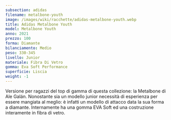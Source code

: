 ```yaml
---
subsection: adidas
filename: metalbone-youth
image: /images/wiki/racchette/adidas-metalbone-youth.webp
title: Adidas Metalbone Youth
model: Metalbone Youth
anno: 2021
prezzo: 100
forma: Diamante
bilanciamento: Medio
peso: 330-345
livello: Junior
materiale: Fibra Di Vetro
gomma: Eva Soft Performance
superficie: Liscia
weight: -1
---
```

Versione per ragazzi del top di gamma di questa collezione: la Metalbone di Ale Galán. Nonostante sia un modello junior necessità di esperienza per essere mangiata al meglio: è infatti un modello di attacco data la sua forma a diamante. Internamente ha una gomma EVA Soft ed una costruzione interamente in fibra di vetro.